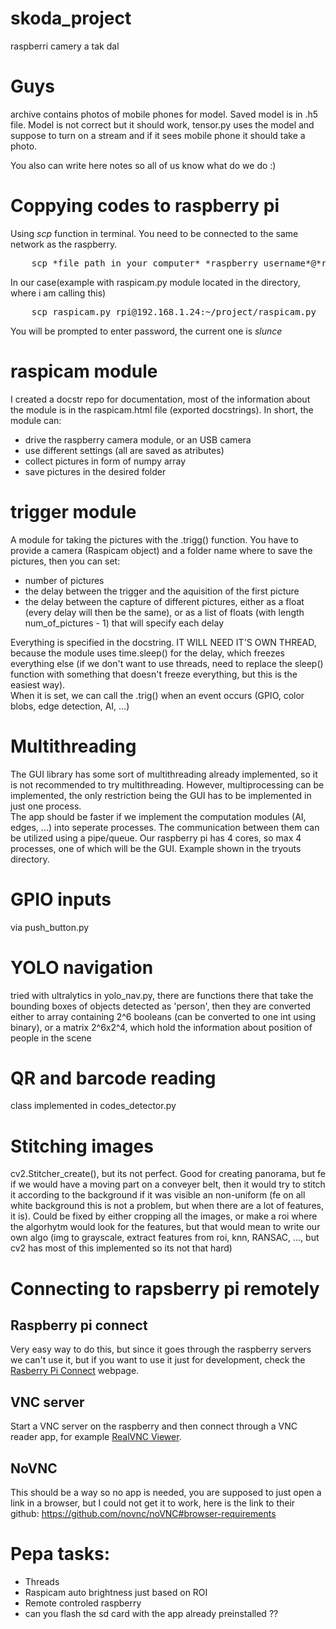 # skoda_project
raspberri camery a tak dal

# Guys 
archive contains photos of mobile phones for model. Saved model is in .h5 file. Model is not correct but it should work, tensor.py uses the model and suppose to turn on a stream and if it sees mobile phone it should take a photo. 

You also can write here notes so all of us know what do we do :)

# Coppying codes to raspberry pi
 
Using *scp* function in terminal. You need to be connected to the same network as the raspberry. <br/>
<pre>
    scp *file path in your computer* *raspberry_username*@*raspberry_IP_address*:~/*path in raspberry*
</pre>
In our case(example with raspicam.py module located in the directory, where i am calling this)
<pre>
    scp raspicam.py rpi@192.168.1.24:~/project/raspicam.py
</pre>
You will be prompted to enter password, the current one is *slunce*


# raspicam module
I created a docstr repo for documentation, most of the information about the module is in the raspicam.html file (exported docstrings). In short, the module can:
- drive the raspberry camera module, or an USB camera
- use different settings (all are saved as atributes)
- collect pictures in form of numpy array
- save pictures in the desired folder

# trigger module
A module for taking the pictures with the .trigg() function. You have to provide a camera (Raspicam object) and a folder name where to save the pictures, then you can set:
- number of pictures
- the delay between the trigger and the aquisition of the first picture
- the delay between the capture of different pictures, either as a float (every delay will then be the same), or as a list of floats (with length num_of_pictures - 1) that will specify each delay

Everything is specified in the docstring. 
IT WILL NEED IT'S OWN THREAD, because the module uses time.sleep() for the delay, which freezes everything else (if we don't want to use threads, need to replace the sleep() function with something that doesn't freeze everything, but this is the easiest way). <br />
When it is set, we can call the .trig() when an event occurs (GPIO, color blobs, edge detection, AI, ...)

# Multithreading
The GUI library has some sort of multithreading already implemented, so it is not recommended to try multithreading. However, multiprocessing can be implemented, the only restriction being the GUI has to be implemented in just one process.<br /> 
The app should be faster if we implement the computation modules (AI, edges, ...) into seperate processes. The communication between them can be utilized using a pipe/queue. Our raspberry pi has 4 cores, so max 4 processes, one of which will be the GUI.
Example shown in the tryouts directory. 

# GPIO inputs
via push_button.py

# YOLO navigation
tried with ultralytics in yolo_nav.py, there are functions there that take the bounding boxes of objects detected as 'person', then they are converted either to array containing 2^6 booleans (can be converted to one int using binary), or a matrix 2^6x2^4, which hold the information about position of people in the scene

# QR and barcode reading 
class implemented in codes_detector.py

# Stitching images
cv2.Stitcher_create(), but its not perfect. Good for creating panorama, but fe if we would have a moving part on a conveyer belt, then it would try to stitch it according to the background if it was visible an non-uniform (fe on all white background this is not a problem, but when there are a lot of features, it is). Could be fixed by either cropping all the images, or make a roi where the algorhytm would look for the features, but that would mean to write our own algo (img to grayscale, extract features from roi, knn, RANSAC, ..., but cv2 has most of this implemented so its not that hard)

# Connecting to rapsberry pi remotely
## Raspberry pi connect
Very easy way to do this, but since it goes through the raspberry servers we can't use it, but if you want to use it just for development, check the [Rasberry Pi Connect](https://www.raspberrypi.com/software/connect/) webpage.
## VNC server
Start a VNC server on the raspberry and then connect through a VNC reader app, for example [RealVNC Viewer](https://www.realvnc.com/en/connect/download/viewer/?lai_sr=0-4&lai_sl=l,).
## NoVNC
This should be a way so no app is needed, you are supposed to just open a link in a browser, but I could not get it to work, here is the link to their github: https://github.com/novnc/noVNC#browser-requirements

# Pepa tasks:
- Threads
- Raspicam auto brightness just based on ROI
- Remote controled raspberry
- can you flash the sd card with the app already preinstalled ??
